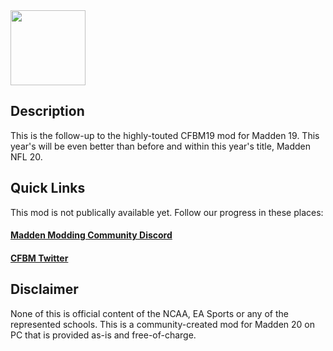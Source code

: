 <img src="https://i.imgur.com/qwsostr.jpg" width="120">

## Description

This is the follow-up to the highly-touted CFBM19 mod for Madden 19. This year's will be even better than before and within this year's title, Madden NFL 20. 

## Quick Links

This mod is not publically available yet. Follow our progress in these places:

#### [Madden Modding Community Discord](https://discord.gg/nwpTCT3)

#### [CFBM Twitter](https://twitter.com/cfbmxx)

## Disclaimer

None of this is official content of the NCAA, EA Sports or any of the represented schools. This is a community-created mod for Madden 20 on PC that is provided as-is and free-of-charge.  
